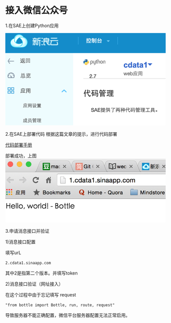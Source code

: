 # 接入微信公众号

1.在SAE上创建Python应用

![](cdata1.png)

2.在SAE上部署代码
根据这篇文章的提示，进行代码部署

[代码部署手册](http://www.sinacloud.com/doc/sae/tutorial/code-deploy.html#svn?ticket=00052aff700e7a05bffcbc867d340f2754363ca7)

部署成功，上图
![](deploy1.png)


3.申请消息接口并验证

1)消息接口配置

填写urL 
    
    2.cdata1.sinaapp.com 

其中2是指第二个版本。并填写token


2)消息接口验证（网址接入）

在这个过程中由于忘记填写 request
    
    "from bottle import Bottle, run, route, request"
导致服务器不能正确配置，微信平台服务器配置无法正常启用。






